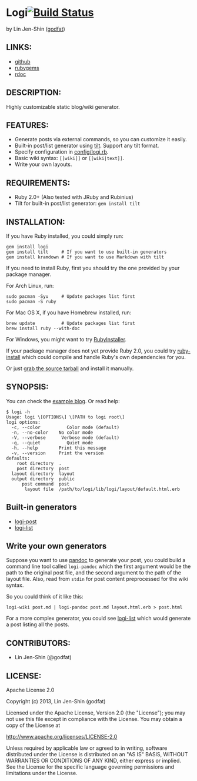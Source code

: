 # Logi[![Build Status](https://secure.travis-ci.org/godfat/logi.png?branch=master)](http://travis-ci.org/godfat/logi)

by Lin Jen-Shin ([godfat](http://godfat.org))

## LINKS:

* [github](https://github.com/godfat/logi)
* [rubygems](https://rubygems.org/gems/logi)
* [rdoc](http://rdoc.info/github/godfat/logi)

## DESCRIPTION:

Highly customizable static blog/wiki generator.

## FEATURES:

* Generate posts via external commands, so you can customize it easily.
* Built-in post/list generator using [tilt][]. Support any tilt format.
* Specify configuration in [config/logi.rb](example/config/logi.rb).
* Basic wiki syntax: `[[wiki]]` or `[[wiki|text]]`.
* Write your own layouts.

[tilt]: https://github.com/rtomayko/tilt

## REQUIREMENTS:

* Ruby 2.0+ (Also tested with JRuby and Rubinius)
* Tilt for built-in post/list generator: `gem install tilt`

## INSTALLATION:

If you have Ruby installed, you could simply run:

    gem install logi
    gem install tilt     # If you want to use built-in generators
    gem install kramdown # If you want to use Markdown with tilt

If you need to install Ruby, first you should try the one provided
by your package manager.

For Arch Linux, run:

    sudo pacman -Syu     # Update packages list first
    sudo pacman -S ruby

For Mac OS X, if you have Homebrew installed, run:

    brew update          # Update packages list first
    brew install ruby --with-doc

For Windows, you might want to try [RubyInstaller][].

If your package manager does not yet provide Ruby 2.0,
you could try [ruby-install][] which could compile and
handle Ruby's own dependencies for you.

Or just [grab the source tarball][ruby-download] and install it manually.

[RubyInstaller]: http://rubyinstaller.org/
[ruby-install]: https://github.com/postmodern/ruby-install
[ruby-download]: https://www.ruby-lang.org/en/downloads/

## SYNOPSIS:

You can check the [example blog](example). Or read help:

    $ logi -h
    Usage: logi \[OPTIONS\] \[PATH to logi root\]
    logi options:
      -c, --color          Color mode (default)
      -n, --no-color    No color mode
      -V, --verbose      Verbose mode (default)
      -q, --quiet          Quiet mode
      -h, --help        Print this message
      -v, --version     Print the version
    defaults:
        root directory  .
        post directory  post
      layout directory  layout
      output directory  public
          post command  post
           layout file  /path/to/logi/lib/logi/layout/default.html.erb

## Built-in generators

* [logi-post](bin/logi-post)
* [logi-list](bin/logi-list)

## Write your own generators

Suppose you want to use [pandoc][] to generate your post, you could build
a command line tool called `logi-pandoc` which the first argument would
be the path to the original post file, and the second argument to the
path of the layout file. Also, read from `stdin` for post content
preprocessed for the wiki syntax.

So you could think of it like this:

    logi-wiki post.md | logi-pandoc post.md layout.html.erb > post.html

For a more complex generator, you could see [logi-list](bin/logi-list)
which would generate a post listing all the posts.

[pandoc]: http://johnmacfarlane.net/pandoc/

## CONTRIBUTORS:

* Lin Jen-Shin (@godfat)

## LICENSE:

Apache License 2.0

Copyright (c) 2013, Lin Jen-Shin (godfat)

Licensed under the Apache License, Version 2.0 (the "License");
you may not use this file except in compliance with the License.
You may obtain a copy of the License at

<http://www.apache.org/licenses/LICENSE-2.0>

Unless required by applicable law or agreed to in writing, software
distributed under the License is distributed on an "AS IS" BASIS,
WITHOUT WARRANTIES OR CONDITIONS OF ANY KIND, either express or implied.
See the License for the specific language governing permissions and
limitations under the License.
